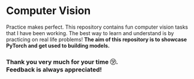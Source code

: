 # Computer Vision
Practice makes perfect. This repository contains fun computer vision tasks that I have been working. The best way to learn and understand is by practicing on real life problems!  **The aim of this repository is to showcase PyTorch and get used to building models.**

### Thank you very much for your time ㋡. <br>Feedback is always appreciated!
